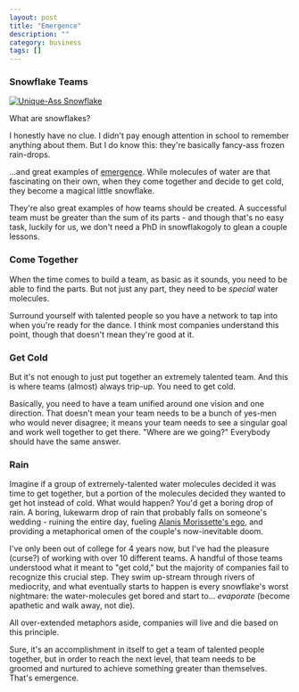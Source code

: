 ```yaml
---
layout: post
title: "Emergence"
description: ""
category: business
tags: []
---
```


### Snowflake Teams

[![Unique-Ass Snowflake](http://upload.wikimedia.org/wikipedia/commons/5/5d/Unique%2C_snow_flake.jpg "Wikipedia Commons")](http://commons.wikimedia.org/wiki/File:Unique,_snow_flake.jpg)

What are snowflakes?

I honestly have no clue. I didn't pay enough attention in school to remember anything about them. But I do know this: they're basically fancy-ass frozen rain-drops.

...and great examples of [emergence](http://en.wikipedia.org/wiki/Emergence). While molecules of water are that fascinating on their own, when they come together and decide to get cold, they become a magical little snowflake.

They're also great examples of how teams should be created. A successful team must be greater than the sum of its parts - and though that's no easy task, luckily for us, we don't need a PhD in snowflakogoly to glean a couple lessons.

### Come Together

When the time comes to build a team, as basic as it sounds, you need to be able to find the parts. But not just any part, they need to be *special* water molecules.

Surround yourself with talented people so you have a network to tap into when you're ready for the dance. I think most companies understand this point, though that doesn't mean they're good at it.

### Get Cold

But it's not enough to just put together an extremely talented team. And this is where teams (almost) always trip-up. You need to get cold.

Basically, you need to have a team unified around one vision and one direction. That doesn't mean your team needs to be a bunch of yes-men who would never disagree; it means your team needs to see a singular goal and work well together to get there. "Where are we going?" Everybody should have the same answer.

### Rain

Imagine if a group of extremely-talented water molecules decided it was time to get together, but a portion of the molecules decided they wanted to get hot instead of cold. What would happen? You'd get a boring drop of rain. A boring, lukewarm drop of rain that probably falls on someone's wedding - ruining the entire day, fueling [Alanis Morissette's ego](http://en.wikipedia.org/wiki/Ironic_(song)), and providing a metaphorical omen of the couple's now-inevitable doom.

I've only been out of college for 4 years now, but I've had the pleasure (curse?) of working with over 10 different teams. A handful of those teams understood what it meant to "get cold," but the majority of companies fail to recognize this crucial step. They swim up-stream through rivers of mediocrity, and what eventually starts to happen is every snowflake's worst nightmare: the water-molecules get bored and start to... *evaporate* (become apathetic and walk away, not die).

All over-extended metaphors aside, companies will live and die based on this principle.

Sure, it's an accomplishment in itself to get a team of talented people together, but in order to reach the next level, that team needs to be groomed and nurtured to achieve something greater than themselves. That's emergence.